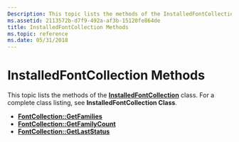 ```yaml
---
Description: This topic lists the methods of the InstalledFontCollection class. For a complete class listing, see InstalledFontCollection Class.
ms.assetid: 2113572b-d7f9-492a-af3b-15120fe864de
title: InstalledFontCollection Methods
ms.topic: reference
ms.date: 05/31/2018
---
```


# InstalledFontCollection Methods

This topic lists the methods of the [**InstalledFontCollection**](/windows/desktop/api/gdiplusheaders/nl-gdiplusheaders-installedfontcollection) class. For a complete class listing, see **InstalledFontCollection Class**.

-   [**FontCollection::GetFamilies**](/windows/desktop/api/Gdiplusheaders/nf-gdiplusheaders-fontcollection-getfamilies)
-   [**FontCollection::GetFamilyCount**](/windows/desktop/api/Gdiplusheaders/nf-gdiplusheaders-fontcollection-getfamilycount)
-   [**FontCollection::GetLastStatus**](/windows/desktop/api/Gdiplusheaders/nf-gdiplusheaders-fontcollection-getlaststatus)

 

 



